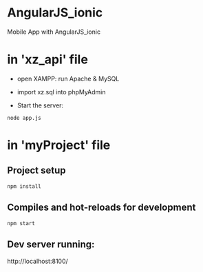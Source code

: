 # AngularJS_ionic
Mobile App with AngularJS_ionic

# in 'xz_api' file 

- open XAMPP: run Apache & MySQL

- import xz.sql into phpMyAdmin

- Start the server: 
```
node app.js
```

# in 'myProject' file

## Project setup
```
npm install
```
## Compiles and hot-reloads for development
```
npm start
```
## Dev server running: 
http://localhost:8100/ 
